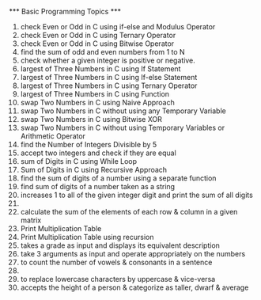 *** Basic Programming Topics ***

1. check Even or Odd in C using if-else and Modulus Operator
2. check Even or Odd in C using Ternary Operator
3. check Even or Odd in C using Bitwise Operator
4. find the sum of odd and even numbers from 1 to N
5. check whether a given integer is positive or negative.
6. largest of Three Numbers in C using If Statement
7. largest of Three Numbers in C using If-else Statement
8. largest of Three Numbers in C using Ternary Operator
9. largest of Three Numbers in C using Function
10. swap Two Numbers in C using Naive Approach 
11. swap Two Numbers in C without using any Temporary Variable
12. swap Two Numbers in C using Bitwise XOR
13. swap Two Numbers in C without using Temporary Variables or Arithmetic Operator
14. find the Number of Integers Divisible by 5
15. accept two integers and check if they are equal
16. sum of Digits in C using While Loop
17. Sum of Digits in C using Recursive Approach
18. find the sum of digits of a number using a separate function
19. find sum of digits of a number taken as a string
20. increases 1 to all of the given integer digit and print the sum of all digits
21.
22. calculate the sum of the elements of each row & column in a given matrix
23. Print Multiplication Table
24. Print Multiplication Table using recursion
25. takes a grade as input and displays its equivalent description
26. take 3 arguments as input and operate appropriately on the numbers
27. to count the number of vowels & consonants in a sentence
28. 
29. to replace lowercase characters by uppercase & vice-versa
39. accepts the height of a person & categorize as taller, dwarf & average